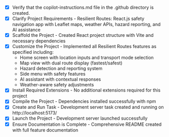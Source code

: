 - [x] Verify that the copilot-instructions.md file in the .github directory is created.
- [x] Clarify Project Requirements - Resilient Routes: React.js safety navigation app with Leaflet maps, weather APIs, hazard reporting, and AI assistance
- [x] Scaffold the Project - Created React project structure with Vite and necessary dependencies
- [x] Customize the Project - Implemented all Resilient Routes features as specified including:
  - Home screen with location inputs and transport mode selection
  - Map view with dual route display (fastest/safest)
  - Hazard detection and reporting system
  - Side menu with safety features
  - AI assistant with contextual responses
  - Weather-aware safety adjustments
- [x] Install Required Extensions - No additional extensions required for this project
- [x] Compile the Project - Dependencies installed successfully with npm
- [x] Create and Run Task - Development server task created and running on http://localhost:5173/
- [x] Launch the Project - Development server launched successfully
- [x] Ensure Documentation is Complete - Comprehensive README created with full feature documentation